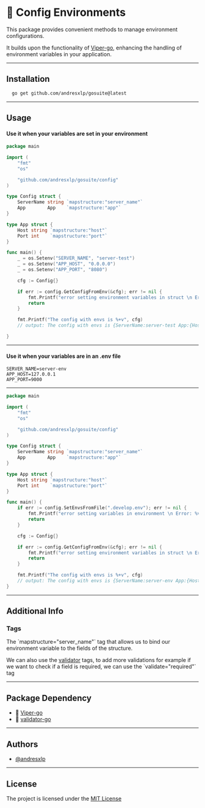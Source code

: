 # 🔐 Config Environments

This package provides convenient methods to manage environment configurations.

It builds upon the functionality of [Viper-go](https://github.com/spf13/viper), enhancing the handling of environment
variables in your application.

---

## Installation

```bash
  go get github.com/andresxlp/gosuite@latest
```

---

## Usage

#### Use it when your variables are set in your environment

```go
package main

import (
	"fmt"
	"os"

	"github.com/andresxlp/gosuite/config"
)

type Config struct {
	ServerName string `mapstructure:"server_name"`
	App        App    `mapstructure:"app"`
}

type App struct {
	Host string `mapstructure:"host"`
	Port int    `mapstructure:"port"`
}

func main() {
	_ = os.Setenv("SERVER_NAME", "server-test")
	_ = os.Setenv("APP_HOST", "0.0.0.0")
	_ = os.Setenv("APP_PORT", "8080")

	cfg := Config{}

	if err := config.GetConfigFromEnv(&cfg); err != nil {
		fmt.Printf("error setting environment variables in struct \n Error: %v", err)
		return
	}

	fmt.Printf("The config with envs is %+v", cfg)
	// output: The config with envs is {ServerName:server-test App:{Host:0.0.0.0 Port:8080}}

}

```

---

#### Use it when your variables are in an .env file

```env
SERVER_NAME=server-env
APP_HOST=127.0.0.1
APP_PORT=9000
```

---

```go
package main

import (
	"fmt"
	"os"

	"github.com/andresxlp/gosuite/config"
)

type Config struct {
	ServerName string `mapstructure:"server_name"`
	App        App    `mapstructure:"app"`
}

type App struct {
	Host string `mapstructure:"host"`
	Port int    `mapstructure:"port"`
}

func main() {
	if err := config.SetEnvsFromFile(".develop.env"); err != nil {
		fmt.Printf("error setting variables in environment \n Error: %v", err)
		return
	}

	cfg := Config{}

	if err := config.GetConfigFromEnv(&cfg); err != nil {
		fmt.Printf("error setting environment variables in struct \n Error: %v", err)
		return
	}

	fmt.Printf("The config with envs is %+v", cfg)
	// output: The config with envs is {ServerName:server-env App:{Host:127.0.0.1 Port:9000}}
}
```

---

## Additional Info

### Tags

The \`mapstructure="server_name"\` tag that allows us to bind our environment variable to the fields of the structure.

We can also use the [validator](https://github.com/go-playground/validator) tags, to add more validations for example if
we want to check if a field is required, we can use the \`validate="required"\` tag

---

## Package Dependency

- 🐍 [Viper-go](https://github.com/spf13/viper)
- 🐹 [validator-go](https://github.com/go-playground/validator)

---

## Authors

- [@andresxlp](https://www.github.com/andresxlp)

---

## License

The project is licensed under the [MIT License](https://choosealicense.com/licenses/mit/)

